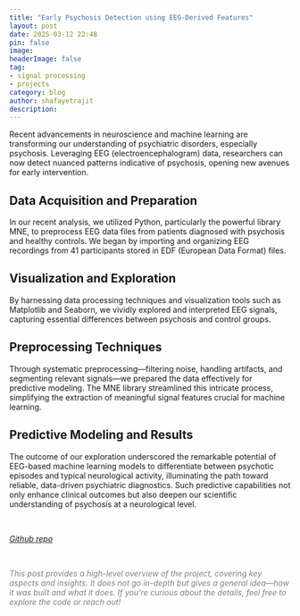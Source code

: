 ```yaml
---
title: "Early Psychosis Detection using EEG-Derived Features"
layout: post
date: 2025-03-12 22:48
pin: false
image: 
headerImage: false
tag:
- signal processing
- projects
category: blog
author: shafayetrajit
description: 
---
```


Recent advancements in neuroscience and machine learning are transforming our understanding of psychiatric disorders, especially psychosis. Leveraging EEG (electroencephalogram) data, researchers can now detect nuanced patterns indicative of psychosis, opening new avenues for early intervention.

## Data Acquisition and Preparation

In our recent analysis, we utilized Python, particularly the powerful library MNE, to preprocess EEG data files from patients diagnosed with psychosis and healthy controls. We began by importing and organizing EEG recordings from 41 participants stored in EDF (European Data Format) files.

## Visualization and Exploration

By harnessing data processing techniques and visualization tools such as Matplotlib and Seaborn, we vividly explored and interpreted EEG signals, capturing essential differences between psychosis and control groups.

## Preprocessing Techniques

Through systematic preprocessing—filtering noise, handling artifacts, and segmenting relevant signals—we prepared the data effectively for predictive modeling. The MNE library streamlined this intricate process, simplifying the extraction of meaningful signal features crucial for machine learning.

## Predictive Modeling and Results

The outcome of our exploration underscored the remarkable potential of EEG-based machine learning models to differentiate between psychotic episodes and typical neurological activity, illuminating the path toward reliable, data-driven psychiatric diagnostics. Such predictive capabilities not only enhance clinical outcomes but also deepen our scientific understanding of psychosis at a neurological level.

<br>

*[Github repo](https://github.com/ShafayetRajit/Psychosis-Detection-using-EEG-Signals)*


<br>

<span style="color:gray"><em>This post provides a high-level overview of the project, covering key aspects and insights. It does not go in-depth but gives a general idea&mdash;how it was built and what it does. If you're curious about the details, feel free to explore the code or reach out!</em></span>